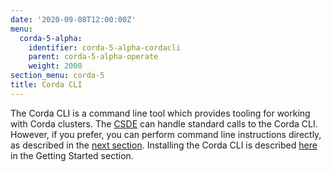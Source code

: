 ```yaml
---
date: '2020-09-08T12:00:00Z'
menu:
  corda-5-alpha:
    identifier: corda-5-alpha-cordacli
    parent: corda-5-alpha-operate
    weight: 2000
section_menu: corda-5
title: Corda CLI
---
```


<!--db-config - Ben
initial-config - Ben

network - charlie/yash

secret-config - Ben
topic-config - Ben
virtual-node - Me
-->
The Corda CLI is a command line tool which provides tooling for working with Corda clusters.
The [CSDE](../../getting-started/cordapp-standard-development-environment/csde.html) can handle standard calls to the Corda CLI.
However, if you prefer, you can perform command line instructions directly, as described in the [next section](commands.html).
Installing the Corda CLI is described [here](../../getting-started/installing-corda-cli.html) in the Getting Started section.
